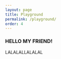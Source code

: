 ```yaml
---
layout: page
title: Playground
permalink: /playground/
order: 4
---
```

### HELLO MY FRIEND!
LALALALLALALAL